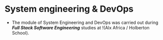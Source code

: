 # **System engineering & DevOps**
+ The module of System Engineering and DevOps was carried out during ***Full Stack Software Engineering*** studies at !(Alx Africa / Holberton School).
